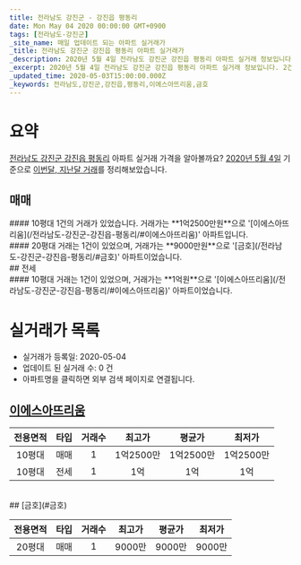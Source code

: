 ```yaml
---
title: 전라남도 강진군 - 강진읍 평동리
date: Mon May 04 2020 00:00:00 GMT+0900
tags: [전라남도-강진군]
_site_name: 매일 업데이트 되는 아파트 실거래가
_title: 전라남도 강진군 강진읍 평동리 아파트 실거래가
_description: 2020년 5월 4일 전라남도 강진군 강진읍 평동리 아파트 실거래 정보입니다. 2건 아파트 정보가 있습니다.
_excerpt: 2020년 5월 4일 전라남도 강진군 강진읍 평동리 아파트 실거래 정보입니다. 2건 아파트 정보가 있습니다.
_updated_time: 2020-05-03T15:00:00.000Z
_keywords: 전라남도,강진군,강진읍,평동리,이에스아뜨리움,금호
---
```





# 요약
<ins>전라남도 강진군 강진읍 평동리</ins> 아파트 실거래 가격을 알아볼까요? <ins>2020년 5월 4일</ins> 기준으로 <ins>이번달, 지난달 거래</ins>를 정리해보았습니다.

## 매매
<div class="container">
<div class="six columns" markdown="1">
#### 10평대
1건의 거래가 있었습니다. 거래가는 **1억2500만원**으로 '[이에스아뜨리움](/전라남도-강진군-강진읍-평동리/#이에스아뜨리움)' 아파트입니다.
</div>
<div class="six columns" markdown="1">
#### 20평대
거래는 1건이 있었으며, 거래가는 **9000만원**으로 '[금호](/전라남도-강진군-강진읍-평동리/#금호)' 아파트이었습니다.
</div>
</div>
## 전세
<div class="container">
<div class="twelve columns" markdown="1">
#### 10평대
거래는 1건이 있었으며, 거래가는 **1억원**으로 '[이에스아뜨리움](/전라남도-강진군-강진읍-평동리/#이에스아뜨리움)' 아파트이었습니다.
</div>
</div>



# 실거래가 목록
- 실거래가 등록일: 2020-05-04
- 업데이트 된 실거래 수: 0 건
- 아파트명을 클릭하면 외부 검색 페이지로 연결됩니다.

## [이에스아뜨리움](#이에스아뜨리움)

|전용면적|타입|거래수|최고가|평균가|최저가|
|:---:|:---:|:---:|:---:|:---:|:---:|
|10평대|<span class="deal-type-1">매매</span>|1|1억2500만|1억2500만|1억2500만|
|10평대|<span class="deal-type-2">전세</span>|1|1억|1억|1억|

<br/>
## [금호](#금호)

|전용면적|타입|거래수|최고가|평균가|최저가|
|:---:|:---:|:---:|:---:|:---:|:---:|
|20평대|<span class="deal-type-1">매매</span>|1|9000만|9000만|9000만|

<br/>



